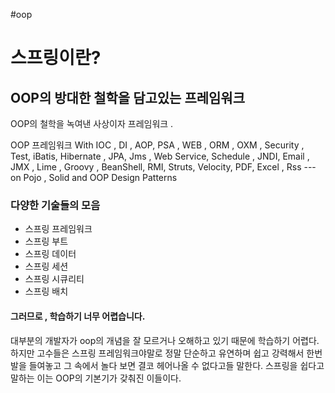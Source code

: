 #oop 

# 스프링이란? 
## OOP의 방대한 철학을 담고있는 프레임워크 

OOP의 철학을 녹여낸 사상이자 프레임워크 . 

OOP 프레임워크 With IOC , DI , AOP, PSA , WEB , ORM , OXM , Security , Test, iBatis, Hibernate , JPA, Jms , Web Service, Schedule , JNDI, Email , JMX , Lime , Groovy , BeanShell, RMI, Struts, Velocity, PDF, Excel , Rss --- on Pojo , Solid and OOP Design Patterns 

### 다양한 기술들의 모음 
- 스프링 프레임워크
- 스프링 부트
- 스프링 데이터
- 스프링 세션
- 스프링 시큐리티
- 스프링 배치 

#### 그러므로 , 학습하기 너무 어렵습니다. 

대부분의 개발자가 oop의 개념을 잘 모르거나 오해하고 있기 때문에 학습하기 어렵다. 하지만 고수들은 스프링 프레임워크야말로 정말 단순하고 유연하며 쉽고 강력해서 한번 발을 들여놓고 그 속에서 놀다 보면 결코 헤어나올 수 없다고들 말한다. 스프링을 쉽다고 말하는 이는 OOP의 기본기가 갖춰진 이들이다. 



